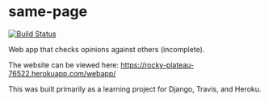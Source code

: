 # same-page

[![Build Status](https://travis-ci.org/alextwilson/same-page.svg?branch=master)](https://travis-ci.org/alextwilson/same-page)

Web app that checks opinions against others (incomplete).

The website can be viewed here: https://rocky-plateau-76522.herokuapp.com/webapp/

This was built primarily as a learning project for Django, Travis, and Heroku.

